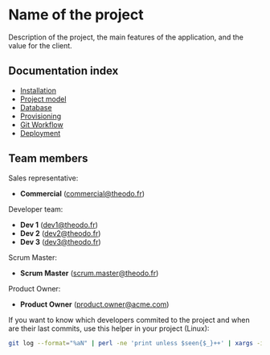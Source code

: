 Name of the project
===================

Description of the project, the main features of the application, and the value for the client.


Documentation index
-------------------

  * [Installation](doc/installation.md)
  * [Project model](doc/model.md)
  * [Database](doc/data.md)
  * [Provisioning](doc/provisioning.md)
  * [Git Workflow](doc/git-workflow.md)
  * [Deployment](doc/deploy.md)

Team members
------------

Sales representative:
- **Commercial** (commercial@theodo.fr)

Developer team:
  - **Dev 1** (dev1@theodo.fr)
  - **Dev 2** (dev2@theodo.fr)
  - **Dev 3** (dev3@theodo.fr)

Scrum Master:
  - **Scrum Master** (scrum.master@theodo.fr)

Product Owner:
  - **Product Owner** (product.owner@acme.com)

If you want to know which developers commited to the project and when are their last commits, use this helper in your project (Linux):
```bash
git log --format="%aN" | perl -ne 'print unless $seen{$_}++' | xargs -i -d '\n' git log -1 --author={} --format="%aN (last commit %cd)" --date=short | cat
```
